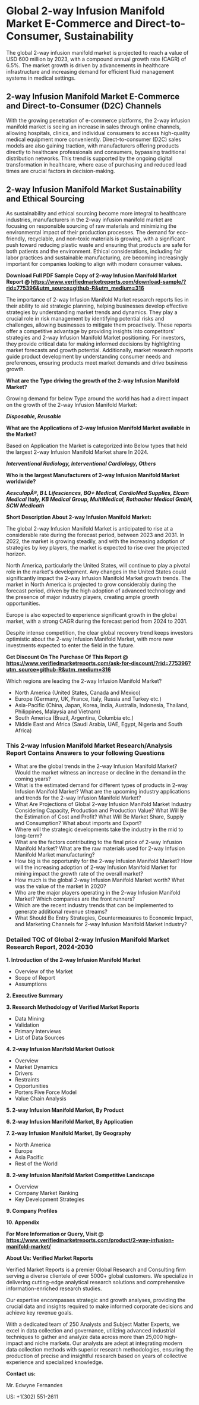 <h1>Global 2-way Infusion Manifold Market E-Commerce and Direct-to-Consumer, Sustainability</h1><p class=""><p>The global 2-way infusion manifold market is projected to reach a value of USD 600 million by 2023, with a compound annual growth rate (CAGR) of 6.5%. The market growth is driven by advancements in healthcare infrastructure and increasing demand for efficient fluid management systems in medical settings.</p><h2>2-way Infusion Manifold Market E-Commerce and Direct-to-Consumer (D2C) Channels</h2><p>With the growing penetration of e-commerce platforms, the 2-way infusion manifold market is seeing an increase in sales through online channels, allowing hospitals, clinics, and individual consumers to access high-quality medical equipment more conveniently. Direct-to-consumer (D2C) sales models are also gaining traction, with manufacturers offering products directly to healthcare professionals and consumers, bypassing traditional distribution networks. This trend is supported by the ongoing digital transformation in healthcare, where ease of purchasing and reduced lead times are crucial factors in decision-making.</p><h2>2-way Infusion Manifold Market Sustainability and Ethical Sourcing</h2><p>As sustainability and ethical sourcing become more integral to healthcare industries, manufacturers in the 2-way infusion manifold market are focusing on responsible sourcing of raw materials and minimizing the environmental impact of their production processes. The demand for eco-friendly, recyclable, and non-toxic materials is growing, with a significant push toward reducing plastic waste and ensuring that products are safe for both patients and the environment. Ethical considerations, including fair labor practices and sustainable manufacturing, are becoming increasingly important for companies looking to align with modern consumer values.</p></p><p class=""><strong>Download Full PDF Sample Copy of 2-way Infusion Manifold Market Report @ <a href="https://www.verifiedmarketreports.com/download-sample/?rid=775396&utm_source=github-R&utm_medium=316" target="_blank">https://www.verifiedmarketreports.com/download-sample/?rid=775396&utm_source=github-R&utm_medium=316</a></strong></p><p>The importance of&nbsp;2-way Infusion Manifold Market research reports lies in their ability to aid strategic planning, helping businesses develop effective strategies by understanding market trends and dynamics. They play a crucial role in risk management by identifying potential risks and challenges, allowing businesses to mitigate them proactively. These reports offer a competitive advantage by providing insights into competitors' strategies and 2-way Infusion Manifold Market positioning. For investors, they provide critical data for making informed decisions by highlighting market forecasts and growth potential. Additionally, market research reports guide product development by understanding consumer needs and preferences, ensuring products meet market demands and drive business growth.</p><p><strong>What are the&nbsp;Type driving the growth of the 2-way Infusion Manifold Market?</strong></p><p id="" class="">Growing demand for below Type around the world has had a direct impact on the growth of the 2-way Infusion Manifold Market:</p><p class=""><em><strong>Disposable, Reusable</strong></em></p><p class=""><strong>What are the&nbsp;Applications&nbsp;of 2-way Infusion Manifold Market available in the Market?</strong></p><p id="" class="">Based on Application the Market is categorized into Below types that held the largest 2-way Infusion Manifold Market share In 2024.</p><p class=""><em><strong>Interventional Radiology, Interventional Cardiology, Others</strong></em></p><p class=""><strong>Who is the largest Manufacturers of 2-way Infusion Manifold Market worldwide?</strong></p><p><em><strong>AesculapÂ®, B L Lifesciences, BQ+ Medical, CardioMed Supplies, Elcam Medical Italy, KB Medical Group, MultiMedical, Rothacher Medical GmbH, SCW Medicath</strong></em></p><p id="" class=""><strong>Short Description About 2-way Infusion Manifold Market:</strong></p><p>The global 2-way Infusion Manifold Market is anticipated to rise at a considerable rate during the forecast period, between 2023 and 2031. In 2022, the market is growing steadily, and with the increasing adoption of strategies by key players, the market is expected to rise over the projected horizon.</p><p>North America, particularly the United States, will continue to play a pivotal role in the market's development. Any changes in the United States could significantly impact the 2-way Infusion Manifold Market growth trends. The market in North America is projected to grow considerably during the forecast period, driven by the high adoption of advanced technology and the presence of major industry players, creating ample growth opportunities.</p><p>Europe is also expected to experience significant growth in the global market, with a strong CAGR during the forecast period from 2024 to 2031.</p><p>Despite intense competition, the clear global recovery trend keeps investors optimistic about the 2-way Infusion Manifold Market, with more new investments expected to enter the field in the future.</p><p id="" class=""><strong>Get Discount On The Purchase Of This Report @ <a href="https://www.verifiedmarketreports.com/ask-for-discount/?rid=775396?utm_source=github-R&utm_medium=316" target="_blank">https://www.verifiedmarketreports.com/ask-for-discount/?rid=775396?utm_source=github-R&utm_medium=316</a></strong></p><p class="">Which regions are leading the 2-way Infusion Manifold Market?</p><ul><li>North America (United States, Canada and Mexico)</li><li>Europe (Germany, UK, France, Italy, Russia and Turkey etc.)</li><li>Asia-Pacific (China, Japan, Korea, India, Australia, Indonesia, Thailand, Philippines, Malaysia and Vietnam)</li><li>South America (Brazil, Argentina, Columbia etc.)</li><li>Middle East and Africa (Saudi Arabia, UAE, Egypt, Nigeria and South Africa)</li></ul><h3 id="" class="">This 2-way Infusion Manifold Market Research/Analysis Report Contains Answers to your following Questions</h3><ul><li>What are the global trends in the 2-way Infusion Manifold Market? Would the market witness an increase or decline in the demand in the coming years?</li><li>What is the estimated demand for different types of products in 2-way Infusion Manifold Market? What are the upcoming industry applications and trends for the 2-way Infusion Manifold Market?</li><li>What Are Projections of Global 2-way Infusion Manifold Market Industry Considering Capacity, Production and Production Value? What Will Be the Estimation of Cost and Profit? What Will Be Market Share, Supply and Consumption? What about imports and Export?</li><li>Where will the strategic developments take the industry in the mid to long-term?</li><li>What are the factors contributing to the final price of 2-way Infusion Manifold Market? What are the raw materials used for 2-way Infusion Manifold Market manufacturing?</li><li>How big is the opportunity for the 2-way Infusion Manifold Market? How will the increasing adoption of 2-way Infusion Manifold Market for mining impact the growth rate of the overall market?</li><li>How much is the global 2-way Infusion Manifold Market worth? What was the value of the market In 2020?</li><li>Who are the major players operating in the 2-way Infusion Manifold Market? Which companies are the front runners?</li><li>Which are the recent industry trends that can be implemented to generate additional revenue streams?</li><li>What Should Be Entry Strategies, Countermeasures to Economic Impact, and Marketing Channels for 2-way Infusion Manifold Market Industry?</li></ul><h3 id="" class="">Detailed TOC of Global 2-way Infusion Manifold Market Research Report, 2024-2030</h3><p id="" class=""><strong>1. Introduction of the 2-way Infusion Manifold Market</strong></p><ul><li>Overview of the Market</li><li>Scope of Report</li><li>Assumptions</li></ul><p id="" class=""><strong>2. Executive Summary</strong></p><p id="" class=""><strong>3. Research Methodology of Verified Market Reports</strong></p><ul><li>Data Mining</li><li>Validation</li><li>Primary Interviews</li><li>List of Data Sources</li></ul><p id="" class=""><strong>4. 2-way Infusion Manifold Market Outlook</strong></p><ul><li>Overview</li><li>Market Dynamics</li><li>Drivers</li><li>Restraints</li><li>Opportunities</li><li>Porters Five Force Model</li><li>Value Chain Analysis</li></ul><p id="" class=""><strong>5. 2-way Infusion Manifold Market, By Product</strong></p><p id="" class=""><strong>6. 2-way Infusion Manifold Market, By Application</strong></p><p id="" class=""><strong>7. 2-way Infusion Manifold Market, By Geography</strong></p><ul><li>North America</li><li>Europe</li><li>Asia Pacific</li><li>Rest of the World</li></ul><p id="" class=""><strong>8. 2-way Infusion Manifold Market Competitive Landscape</strong></p><ul><li>Overview</li><li>Company Market Ranking</li><li>Key Development Strategies</li></ul><p id="" class=""><strong>9. Company Profiles</strong></p><p id="" class=""><strong>10. Appendix</strong></p><p id="" class=""><strong>For More Information or Query, Visit @ <a href="https://www.verifiedmarketreports.com/product/2-way-infusion-manifold-market/" target="_blank">https://www.verifiedmarketreports.com/product/2-way-infusion-manifold-market/</a></strong></p><p id="" class=""><strong>About Us: Verified Market Reports</strong></p><p id="" class="">Verified Market Reports is a premier Global Research and Consulting firm serving a diverse clientele of over 5000+ global customers. We specialize in delivering cutting-edge analytical research solutions and comprehensive information-enriched research studies.</p><p id="" class="">Our expertise encompasses strategic and growth analyses, providing the crucial data and insights required to make informed corporate decisions and achieve key revenue goals.</p><p id="" class="">With a dedicated team of 250 Analysts and Subject Matter Experts, we excel in data collection and governance, utilizing advanced industrial techniques to gather and analyze data across more than 25,000 high-impact and niche markets. Our analysts are adept at integrating modern data collection methods with superior research methodologies, ensuring the production of precise and insightful research based on years of collective experience and specialized knowledge.</p><p id="" class=""><strong>Contact us:</strong></p><p id="" class="">Mr. Edwyne Fernandes</p><p id="" class="">US: +1(302) 551-2611</p>